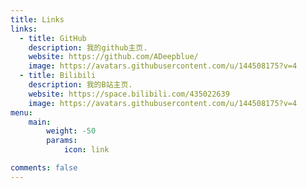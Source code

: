 ```yaml
---
title: Links
links:
  - title: GitHub
    description: 我的github主页.
    website: https://github.com/ADeepblue/
    image: https://avatars.githubusercontent.com/u/144508175?v=4
  - title: Bilibili
    description: 我的B站主页.
    website: https://space.bilibili.com/435022639
    image: https://avatars.githubusercontent.com/u/144508175?v=4
menu:
    main: 
        weight: -50
        params:
            icon: link

comments: false
---
```


[//]: # ()
[//]: # (To use this feature, add `links` section to frontmatter.)

[//]: # ()
[//]: # (This page's frontmatter:)

[//]: # ()
[//]: # (```yaml)

[//]: # (links:)

[//]: # (  - title: GitHub)

[//]: # (    description: GitHub is the world's largest software development platform.)

[//]: # (    website: https://github.com)

[//]: # (    image: https://github.githubassets.com/images/modules/logos_page/GitHub-Mark.png)

[//]: # (  - title: TypeScript)

[//]: # (    description: TypeScript is a typed superset of JavaScript that compiles to plain JavaScript.)

[//]: # (    website: https://www.typescriptlang.org)

[//]: # (    image: ts-logo-128.jpg)

[//]: # (```)

[//]: # ()
[//]: # (`image` field accepts both local and external images.)